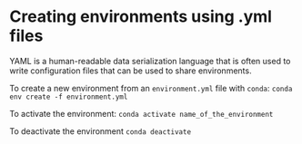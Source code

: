 # Creating environments using .yml files
YAML is a human-readable data serialization language that is often used to write configuration files that can be used to share environments.

To create a new environment from an ```environment.yml``` file with ```conda```:
```conda env create -f environment.yml```

To activate the environment:
```conda activate name_of_the_environment```

To deactivate the environment
```conda deactivate```
